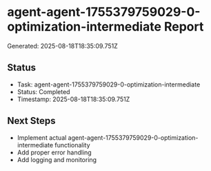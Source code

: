 # agent-agent-1755379759029-0-optimization-intermediate Report

Generated: 2025-08-18T18:35:09.751Z

## Status
- Task: agent-agent-1755379759029-0-optimization-intermediate
- Status: Completed
- Timestamp: 2025-08-18T18:35:09.751Z

## Next Steps
- Implement actual agent-agent-1755379759029-0-optimization-intermediate functionality
- Add proper error handling
- Add logging and monitoring
